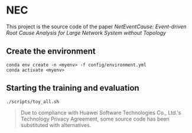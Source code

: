 # NEC

This project is the source code of the paper _NetEventCause: Event-driven Root Cause Analysis for Large Network System without Topology_


## Create the environment

```shell
conda env create -n <myenv> -f config/environment.yml
conda activate <myenv>
```

## Starting the training and evaluation

```shell
./scripts/toy_all.sh
```

> Due to compliance with Huawei Software Technologies Co., Ltd.'s Technology Privacy Agreement, some source code has been substituted with alternatives.
